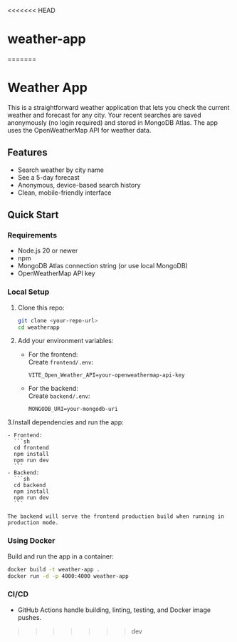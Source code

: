 <<<<<<< HEAD
# weather-app
=======
# Weather App

This is a straightforward weather application that lets you check the current weather and forecast for any city. Your recent searches are saved anonymously (no login required) and stored in MongoDB Atlas. The app uses the OpenWeatherMap API for weather data.

## Features
- Search weather by city name
- See a 5-day forecast
- Anonymous, device-based search history
- Clean, mobile-friendly interface

## Quick Start

### Requirements
- Node.js 20 or newer
- npm
- MongoDB Atlas connection string (or use local MongoDB)
- OpenWeatherMap API key

### Local Setup
1. Clone this repo:
   ```sh
   git clone <your-repo-url>
   cd weatherapp
   ```
2. Add your environment variables:

    - For the frontend:  
      Create `frontend/.env`:
      ```
      VITE_Open_Weather_API=your-openweathermap-api-key
      ```
    - For the backend:  
      Create `backend/.env`:
      ```
      MONGODB_URI=your-mongodb-uri
      ```
3.Install dependencies and run the app:

    - Frontend:
      ```sh
      cd frontend
      npm install
      npm run dev
      ```
    - Backend:
      ```sh
      cd backend
      npm install
      npm run dev
      ```

    The backend will serve the frontend production build when running in production mode.

### Using Docker
Build and run the app in a container:
```sh
docker build -t weather-app .
docker run -d -p 4000:4000 weather-app
```

### CI/CD
- GitHub Actions handle building, linting, testing, and Docker image pushes.

>>>>>>> dev
